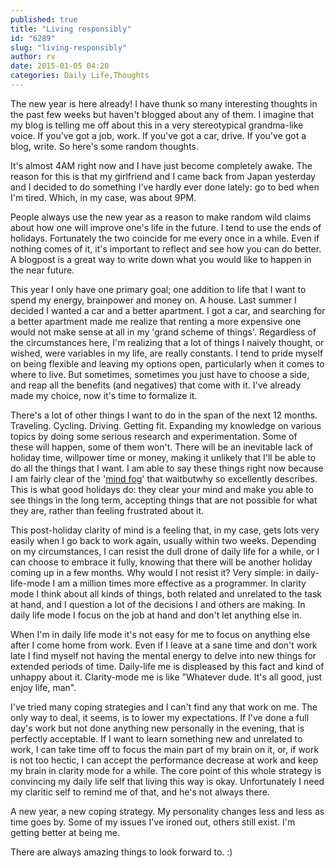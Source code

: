 ```yaml
---
published: true
title: "Living responsibly"
id: "6289"
slug: "living-responsibly"
author: rv
date: 2015-01-05 04:20
categories: Daily Life,Thoughts
---
```

The new year is here already! I have thunk so many interesting thoughts in the past few weeks but haven't blogged about any of them. I imagine that my blog is telling me off about this in a very stereotypical grandma-like voice. If you've got a job, work. If you've got a car, drive. If you've got a blog, write. So here's some random thoughts.

It's almost 4AM right now and I have just become completely awake. The reason for this is that my girlfriend and I came back from Japan yesterday and I decided to do something I've hardly ever done lately: go to bed when I'm tired. Which, in my case, was about 9PM.

People always use the new year as a reason to make random wild claims about how one will improve one's life in the future. I tend to use the ends of holidays. Fortunately the two coincide for me every once in a while. Even if nothing comes of it, it's important to reflect and see how you can do better. A blogpost is a great way to write down what you would like to happen in the near future.

This year I only have one primary goal; one addition to life that I want to spend my energy, brainpower and money on. A house. Last summer I decided I wanted a car and a better apartment. I got a car, and searching for a better apartment made me realize that renting a more expensive one would not make sense at all in my 'grand scheme of things'. Regardless of the circumstances here, I'm realizing that a lot of things I naively thought, or wished, were variables in my life, are really constants. I tend to pride myself on being flexible and leaving my options open, particularly when it comes to where to live. But sometimes, sometimes you just have to choose a side, and reap all the benefits (and negatives) that come with it. I've already made my choice, now it's time to formalize it.

There's a lot of other things I want to do in the span of the next 12 months. Traveling. Cycling. Driving. Getting fit. Expanding my knowledge on various topics by doing some serious research and experimentation. Some of these will happen, some of them won't. There will be an inevitable lack of holiday time, willpower time or money, making it unlikely that I'll be able to do all the things that I want. I am able to say these things right now because I am fairly clear of the '<a href="http://waitbutwhy.com/2014/10/religion-for-the-nonreligious.html" target="_blank">mind fog</a>' that waitbutwhy so excellently describes. This is what good holidays do: they clear your mind and make you able to see things in the long term, accepting things that are not possible for what they are, rather than feeling frustrated about it.

This post-holiday clarity of mind is a feeling that, in my case, gets lots very easily when I go back to work again, usually within two weeks. Depending on my circumstances, I can resist the dull drone of daily life for a while, or I can choose to embrace it fully, knowing that there will be another holiday coming up in a few months. Why would I not resist it? Very simple: in daily-life-mode I am a million times more effective as a programmer. In clarity mode I think about all kinds of things, both related and unrelated to the task at hand, and I question a lot of the decisions I and others are making. In daily life mode I focus on the job at hand and don't let anything else in.

When I'm in daily life mode it's not easy for me to focus on anything else after I come home from work. Even if I leave at a sane time and don't work late I find myself not having the mental energy to delve into new things for extended periods of time. Daily-life me is displeased by this fact and kind of unhappy about it. Clarity-mode me is like "Whatever dude. It's all good, just enjoy life, man".

I've tried many coping strategies and I can't find any that work on me. The only way to deal, it seems, is to lower my expectations. If I've done a full day's work but not done anything new personally in the evening, that is perfectly acceptable. If I want to learn something new and unrelated to work, I can take time off to focus the main part of my brain on it, or, if work is not too hectic, I can accept the performance decrease at work and keep my brain in clarity mode for a while. The core point of this whole strategy is convincing my daily life self that living this way is okay. Unfortunately I need my claritic self to remind me of that, and he's not always there.

A new year, a new coping strategy. My personality changes less and less as time goes by. Some of my issues I've ironed out, others still exist. I'm getting better at being me.

There are always amazing things to look forward to. :)